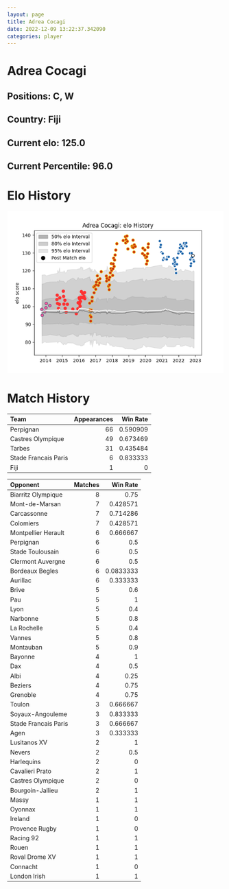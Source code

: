 ```yaml
---  
layout: page  
title: Adrea Cocagi  
date: 2022-12-09 13:22:37.342090  
categories: player  
---
```

# Adrea Cocagi

## Positions: C, W

## Country: Fiji

## Current elo: 125.0

## Current Percentile: 96.0

# Elo History


![elo history](history_AdreaCocagi.png)
# Match History


| Team                 |   Appearances |   Win Rate |
|:---------------------|--------------:|-----------:|
| Perpignan            |            66 |   0.590909 |
| Castres Olympique    |            49 |   0.673469 |
| Tarbes               |            31 |   0.435484 |
| Stade Francais Paris |             6 |   0.833333 |
| Fiji                 |             1 |   0        |

| Opponent             |   Matches |   Win Rate |
|:---------------------|----------:|-----------:|
| Biarritz Olympique   |         8 |  0.75      |
| Mont-de-Marsan       |         7 |  0.428571  |
| Carcassonne          |         7 |  0.714286  |
| Colomiers            |         7 |  0.428571  |
| Montpellier Herault  |         6 |  0.666667  |
| Perpignan            |         6 |  0.5       |
| Stade Toulousain     |         6 |  0.5       |
| Clermont Auvergne    |         6 |  0.5       |
| Bordeaux Begles      |         6 |  0.0833333 |
| Aurillac             |         6 |  0.333333  |
| Brive                |         5 |  0.6       |
| Pau                  |         5 |  1         |
| Lyon                 |         5 |  0.4       |
| Narbonne             |         5 |  0.8       |
| La Rochelle          |         5 |  0.4       |
| Vannes               |         5 |  0.8       |
| Montauban            |         5 |  0.9       |
| Bayonne              |         4 |  1         |
| Dax                  |         4 |  0.5       |
| Albi                 |         4 |  0.25      |
| Beziers              |         4 |  0.75      |
| Grenoble             |         4 |  0.75      |
| Toulon               |         3 |  0.666667  |
| Soyaux-Angouleme     |         3 |  0.833333  |
| Stade Francais Paris |         3 |  0.666667  |
| Agen                 |         3 |  0.333333  |
| Lusitanos XV         |         2 |  1         |
| Nevers               |         2 |  0.5       |
| Harlequins           |         2 |  0         |
| Cavalieri Prato      |         2 |  1         |
| Castres Olympique    |         2 |  0         |
| Bourgoin-Jallieu     |         2 |  1         |
| Massy                |         1 |  1         |
| Oyonnax              |         1 |  1         |
| Ireland              |         1 |  0         |
| Provence Rugby       |         1 |  0         |
| Racing 92            |         1 |  1         |
| Rouen                |         1 |  1         |
| Roval Drome XV       |         1 |  1         |
| Connacht             |         1 |  0         |
| London Irish         |         1 |  1         |